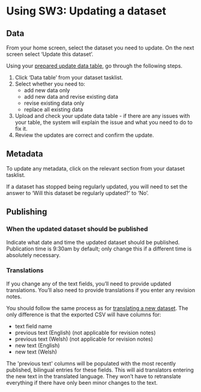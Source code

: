 # Using SW3: Updating a dataset

## Data

From your home screen, select the dataset you need to update. On the next screen select ‘Update this dataset’.

Using your [prepared update data table](Data-preparation-‐-Updating-datasets), go through the following steps.

1. Click ‘Data table’ from your dataset tasklist.
1. Select whether you need to:
   - add new data only
   - add new data and revise existing data
   - revise existing data only
   - replace all existing data
1. Upload and check your update data table - if there are any issues with your table, the system will explain the issue and what you need to do to fix it.
1. Review the updates are correct and confirm the update.

## Metadata

To update any metadata, click on the relevant section from your dataset tasklist.

If a dataset has stopped being regularly updated, you will need to set the answer to ‘Will this dataset be regularly updated?’ to ‘No’.

## Publishing

### When the updated dataset should be published

Indicate what date and time the updated dataset should be published. Publication time is 9:30am by default; only change this if a different time is absolutely necessary.

### Translations

If you change any of the text fields, you’ll need to provide updated translations. You’ll also need to provide translations if you enter any revision notes.

You should follow the same process as for [translating a new dataset](Using-SW3---Creating-a-new-dataset#guidance-translations). The only difference is that the exported CSV will have columns for:

- text field name
- previous text (English) (not applicable for revision notes)
- previous text (Welsh) (not applicable for revision notes)
- new text (English)
- new text (Welsh)

The 'previous text' columns will be populated with the most recently published, bilingual entries for these fields. This will aid translators entering the new text in the translated language. They won’t have to retranslate everything if there have only been minor changes to the text.
